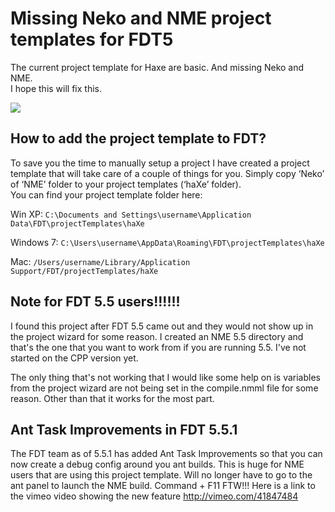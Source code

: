 Missing Neko and NME project templates for FDT5
================================

The current project template for Haxe are basic. And missing Neko and NME.<br>
I hope this will fix this.

<img src="https://github.com/MatthijsKamstra/FDT-Haxe-project-templates/raw/master/assets/fdt_haxe_nme_projecttemplate.png">

How to add the project template to FDT?
-------------------------

To save you the time to manually setup a project I have created a project template that will take care of a couple of things for you. Simply copy ‘Neko’ of ‘NME’ folder to your project templates (‘haXe’ folder). 
<br>
You can find your project template folder here:

Win XP: `C:\Documents and Settings\username\Application Data\FDT\projectTemplates\haXe`

Windows 7: `C:\Users\username\AppData\Roaming\FDT\projectTemplates\haXe`

Mac: `/Users/username/Library/Application Support/FDT/projectTemplates/haXe`


Note for FDT 5.5 users!!!!!!
-------------------------

I found this project after FDT 5.5 came out and they would not show up in the project wizard for some reason. I created an NME 5.5 directory and that's the one that you want to work from if you are running 5.5. I've not started on the CPP version yet. 

The only thing that's not working that I would like some help on is variables from the project wizard are not being set in the compile.nmml file for some reason. Other than that it works for the most part.


Ant Task Improvements in FDT 5.5.1
-----------------------------------
The FDT team as of 5.5.1 has added Ant Task Improvements so that you can now create a debug config around you ant builds. This is huge for NME users that are using this project template. Will no longer have to go to the ant panel to launch the NME build. Command + F11 FTW!!! Here is a link to the vimeo video showing the new feature http://vimeo.com/41847484